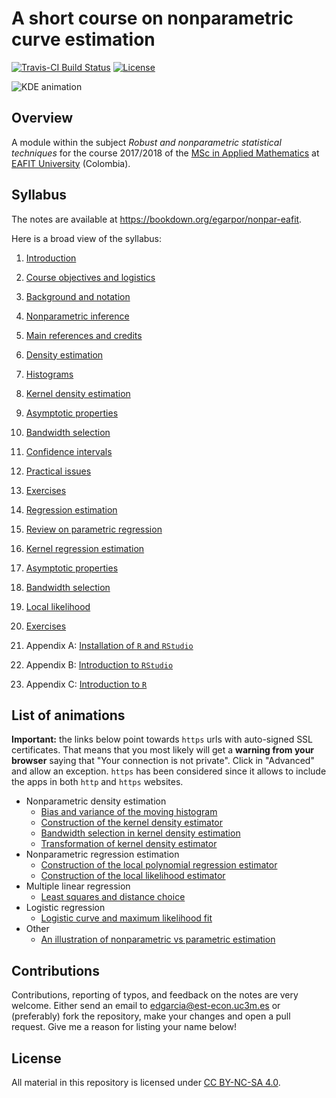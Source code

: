 # A short course on nonparametric curve estimation

[![Travis-CI Build Status](https://travis-ci.org/egarpor/SSS2-UC3M.svg?branch=master)](https://travis-ci.org/egarpor/nonpar-eafit)
[![License](https://img.shields.io/badge/license-CC_BY--NC--SA_4.0-blue.svg)](https://creativecommons.org/licenses/by-nc-sa/4.0/)

![KDE animation](https://github.com/egarpor/nonpar-eafit/blob/master/images/images/kde.gif)

## Overview

A module within the subject *Robust and nonparametric statistical techniques* for the course 2017/2018 of the [MSc in Applied Mathematics](http://www.eafit.edu.co/programas-academicos/posgrado/maestria-matematicas-aplicadas/Paginas/inicio.aspx) at [EAFIT University](http://www.eafit.edu.co/) (Colombia).

## Syllabus

The notes are available at <https://bookdown.org/egarpor/nonpar-eafit>.

Here is a broad view of the syllabus:

1. [Introduction](https://bookdown.org/egarpor/nonpar-eafit)

  1. [Course objectives and logistics](https://bookdown.org/egarpor/nonpar-eafit/intro-course.html)
  2. [Background and notation](https://bookdown.org/egarpor/nonpar-eafit/intro-background.html)
  3. [Nonparametric inference](https://bookdown.org/egarpor/nonpar-eafit/intro-nonpar.html)
  4. [Main references and credits](https://bookdown.org/egarpor/nonpar-eafit/intro-credits.html)

2. [Density estimation](https://bookdown.org/egarpor/nonpar-eafit/dens.html)

  1. [Histograms](https://bookdown.org/egarpor/nonpar-eafit/dens-hist.html)
  2. [Kernel density estimation](https://bookdown.org/egarpor/nonpar-eafit/dens-kde.html)
  3. [Asymptotic properties](https://bookdown.org/egarpor/nonpar-eafit/dens-kdeasymp.html)
  4. [Bandwidth selection](https://bookdown.org/egarpor/nonpar-eafit/dens-bwd.html)
  5. [Confidence intervals](https://bookdown.org/egarpor/nonpar-eafit/dens-ci.html)
  6. [Practical issues](https://bookdown.org/egarpor/nonpar-eafit/dens-prac.html)
  7. [Exercises](https://bookdown.org/egarpor/nonpar-eafit/dens-exercises.html)

3. [Regression estimation](https://bookdown.org/egarpor/nonpar-eafit/reg.html)

  1. [Review on parametric regression](https://bookdown.org/egarpor/nonpar-eafit/reg-param.html)
  2. [Kernel regression estimation](https://bookdown.org/egarpor/nonpar-eafit/reg-kre.html)
  3. [Asymptotic properties](https://bookdown.org/egarpor/nonpar-eafit/reg-asymp.html)
  4. [Bandwidth selection](https://bookdown.org/egarpor/nonpar-eafit/reg-bwd.html)
  5. [Local likelihood](https://bookdown.org/egarpor/nonpar-eafit/reg-loclik.html)
  6. [Exercises](https://bookdown.org/egarpor/nonpar-eafit/reg-exercises.html)

4. Appendix A: [Installation of `R` and `RStudio`](https://bookdown.org/egarpor/nonpar-eafit/installation-of-r-and-rstudio.html)
5. Appendix B: [Introduction to `RStudio`](https://bookdown.org/egarpor/nonpar-eafit/introduction-to-rstudio.html)
6. Appendix C: [Introduction to `R`](https://bookdown.org/egarpor/nonpar-eafit/introduction-to-r.html)

## List of animations

**Important:** the links below point towards `https` urls with auto-signed SSL certificates. That means that you most likely will get a **warning from your browser** saying that "Your connection is not private". Click in "Advanced" and allow an exception. `https` has been considered since it allows to include the apps in both `http` and `https` websites.

* Nonparametric density estimation
	* [Bias and variance of the moving histogram](https://bookdown.org/egarpor/nonpar-eafit/dens-hist.html#dens-movhist)
	* [Construction of the kernel density estimator](https://bookdown.org/egarpor/nonpar-eafit/dens-kde.html)
	* [Bandwidth selection in kernel density estimation](https://bookdown.org/egarpor/nonpar-eafit/dens-bwd.html#dens-comp)
	* [Transformation of kernel density estimator](https://bookdown.org/egarpor/nonpar-eafit/dens-prac.html#dens-transf)
* Nonparametric regression estimation
	* [Construction of the local polynomial regression estimator](https://bookdown.org/egarpor/nonpar-eafit/reg-kre.html)
	* [Construction of the local likelihood estimator](https://bookdown.org/egarpor/nonpar-eafit/reg-loclik.html)
* Multiple linear regression
  * [Least squares and distance choice](https://bookdown.org/egarpor/nonpar-eafit/reg-param.html#reg-lin)
* Logistic regression
  * [Logistic curve and maximum likelihood fit](https://bookdown.org/egarpor/nonpar-eafit/reg-param.html#reg-log)
* Other
	* [An illustration of nonparametric vs parametric estimation](https://bookdown.org/egarpor/nonpar-eafit/intro-nonpar.html)

## Contributions

Contributions, reporting of typos, and feedback on the notes are very welcome. Either send an email to <edgarcia@est-econ.uc3m.es> or (preferably) fork the repository, make your changes and open a pull request. Give me a reason for listing your name below!

## License

All material in this repository is licensed under [CC BY-NC-SA 4.0](https://creativecommons.org/licenses/by-nc-sa/4.0/).

